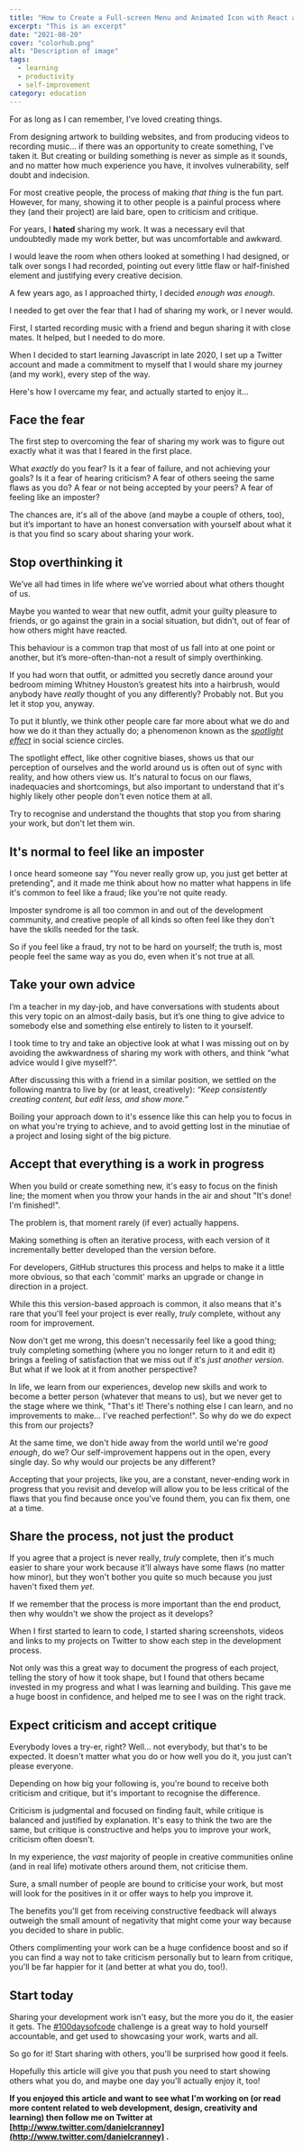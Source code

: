```yaml
---
title: "How to Create a Full-screen Menu and Animated Icon with React and Tailwind"
excerpt: "This is an excerpt"
date: "2021-08-20"
cover: "colorhub.png"
alt: "Description of image"
tags:
  - learning
  - productivity
  - self-improvement
category: education
---
```


For as long as I can remember, I've loved creating things.

From designing artwork to building websites, and from producing videos to recording music... if there was an opportunity to create something, I've taken it. But creating or building something is never as simple as it sounds, and no matter how much experience you have, it involves vulnerability, self doubt and indecision.

For most creative people, the process of making _that thing_ is the fun part. However, for many, showing it to other people is a painful process where they (and their project) are laid bare, open to criticism and critique.

For years, I **hated** sharing my work. It was a necessary evil that undoubtedly made my work better, but was uncomfortable and awkward.

I would leave the room when others looked at something I had designed, or talk over songs I had recorded, pointing out every little flaw or half-finished element and justifying every creative decision.

A few years ago, as I approached thirty, I decided _enough was enough_.

I needed to get over the fear that I had of sharing my work, or I never would.

First, I started recording music with a friend and begun sharing it with close mates. It helped, but I needed to do more.

When I decided to start learning Javascript in late 2020, I set up a Twitter account and made a commitment to myself that I would share my journey (and my work), every step of the way.

Here's how I overcame my fear, and actually started to enjoy it...

## Face the fear

The first step to overcoming the fear of sharing my work was to figure out exactly what it was that I feared in the first place.

What _exactly_ do you fear? Is it a fear of failure, and not achieving your goals? Is it a fear of hearing criticism? A fear of others seeing the same flaws as you do? A fear or not being accepted by your peers? A fear of feeling like an imposter?

The chances are, it's all of the above (and maybe a couple of others, too), but it’s important to have an honest conversation with yourself about what it is that you find so scary about sharing your work.

## Stop overthinking it

We’ve all had times in life where we’ve worried about what others thought of us.

Maybe you wanted to wear that new outfit, admit your guilty pleasure to friends, or go against the grain in a social situation, but didn’t, out of fear of how others might have reacted.

This behaviour is a common trap that most of us fall into at one point or another, but it’s more-often-than-not a result of simply overthinking.

If you had worn that outfit, or admitted you secretly dance around your bedroom miming Whitney Houston’s greatest hits into a hairbrush, would anybody have _really_ thought of you any differently? Probably not. But you let it stop you, anyway.

To put it bluntly, we think other people care far more about what we do and how we do it than they actually do; a phenomenon known as the _[spotlight effect](https://thedecisionlab.com/biases/spotlight-effect/)_ in social science circles.

The spotlight effect, like other cognitive biases, shows us that our perception of ourselves and the world around us is often out of sync with reality, and how others view us. It's natural to focus on our flaws, inadequacies and shortcomings, but also important to understand that it's highly likely other people don't even notice them at all.

Try to recognise and understand the thoughts that stop you from sharing your work, but don't let them win.

## It's normal to feel like an imposter

I once heard someone say "You never really grow up, you just get better at pretending", and it made me think about how no matter what happens in life it's common to feel like a fraud; like you're not quite ready.

Imposter syndrome is all too common in and out of the development community, and creative people of all kinds so often feel like they don't have the skills needed for the task.

So if you feel like a fraud, try not to be hard on yourself; the truth is, most people feel the same way as you do, even when it's not true at all.

## Take your own advice

I’m a teacher in my day-job, and have conversations with students about this very topic on an almost-daily basis, but it’s one thing to give advice to somebody else and something else entirely to listen to it yourself.

I took time to try and take an objective look at what I was missing out on by avoiding the awkwardness of sharing my work with others, and think “what advice would I give myself?”.

After discussing this with a friend in a similar position, we settled on the following mantra to live by (or at least, creatively):
_“Keep consistently creating content, but edit less, and show more.”_

Boiling your approach down to it's essence like this can help you to focus in on what you're trying to achieve, and to avoid getting lost in the minutiae of a project and losing sight of the big picture.

## Accept that everything is a work in progress

When you build or create something new, it's easy to focus on the finish line; the moment when you throw your hands in the air and shout "It's done! I'm finished!".

The problem is, that moment rarely (if ever) actually happens.

Making something is often an iterative process, with each version of it incrementally better developed than the version before.

For developers, GitHub structures this process and helps to make it a little more obvious, so that each 'commit' marks an upgrade or change in direction in a project.

While this this version-based approach is common, it also means that it's rare that you'll feel your project is ever really, _truly_ complete, without any room for improvement.

Now don't get me wrong, this doesn't necessarily feel like a good thing; truly completing something (where you no longer return to it and edit it) brings a feeling of satisfaction that we miss out if it's _just another version_. But what if we look at it from another perspective?

In life, we learn from our experiences, develop new skills and work to become a better person (whatever that means to us), but we never get to the stage where we think, "That's it! There's nothing else I can learn, and no improvements to make... I've reached perfection!". So why do we do expect this from our projects?

At the same time, we don't hide away from the world until we're _good enough_, do we? Our self-improvement happens out in the open, every single day. So why would our projects be any different?

Accepting that your projects, like you, are a constant, never-ending work in progress that you revisit and develop will allow you to be less critical of the flaws that you find because once you've found them, you can fix them, one at a time.

## Share the process, not just the product

If you agree that a project is never really, _truly_ complete, then it's much easier to share your work because it'll always have some flaws (no matter how minor), but they won't bother you quite so much because you just haven't fixed them _yet_.

If we remember that the process is more important than the end product, then why wouldn't we show the project as it develops?

When I first started to learn to code, I started sharing screenshots, videos and links to my projects on Twitter to show each step in the development process.

Not only was this a great way to document the progress of each project, telling the story of how it took shape, but I found that others became invested in my progress and what I was learning and building. This gave me a huge boost in confidence, and helped me to see I was on the right track.

## Expect criticism and accept critique

Everybody loves a try-er, right? Well... not everybody, but that's to be expected.
It doesn't matter what you do or how well you do it, you just can't please everyone.

Depending on how big your following is, you're bound to receive both criticism and critique, but it's important to recognise the difference.

Criticism is judgmental and focused on finding fault, while critique is balanced and justified by explanation. It's easy to think the two are the same, but critique is constructive and helps you to improve your work, criticism often doesn't.

In my experience, the _vast_ majority of people in creative communities online (and in real life) motivate others around them, not criticise them.

Sure, a small number of people are bound to criticise your work, but most will look for the positives in it or offer ways to help you improve it.

The benefits you'll get from receiving constructive feedback will always outweigh the small amount of negativity that might come your way because you decided to share in public.

Others complimenting your work can be a huge confidence boost and so if you can find a way not to take criticism personally but to learn from critique, you'll be far happier for it (and better at what you do, too!).

## Start today

Sharing your development work isn't easy, but the more you do it, the easier it gets. The [#100daysofcode](https://twitter.com/search?q=%23100DaysOfCode&src=hashtag_click) challenge is a great way to hold yourself accountable, and get used to showcasing your work, warts and all.

So go for it! Start sharing with others, you'll be surprised how good it feels.

Hopefully this article will give you that push you need to start showing others what you do, and maybe one day you'll actually enjoy it, too!

**If you enjoyed this article and want to see what I'm working on (or read more content related to web development, design, creativity and learning) then follow me on Twitter at [http://www.twitter.com/danielcranney](http://www.twitter.com/danielcranney) .**
